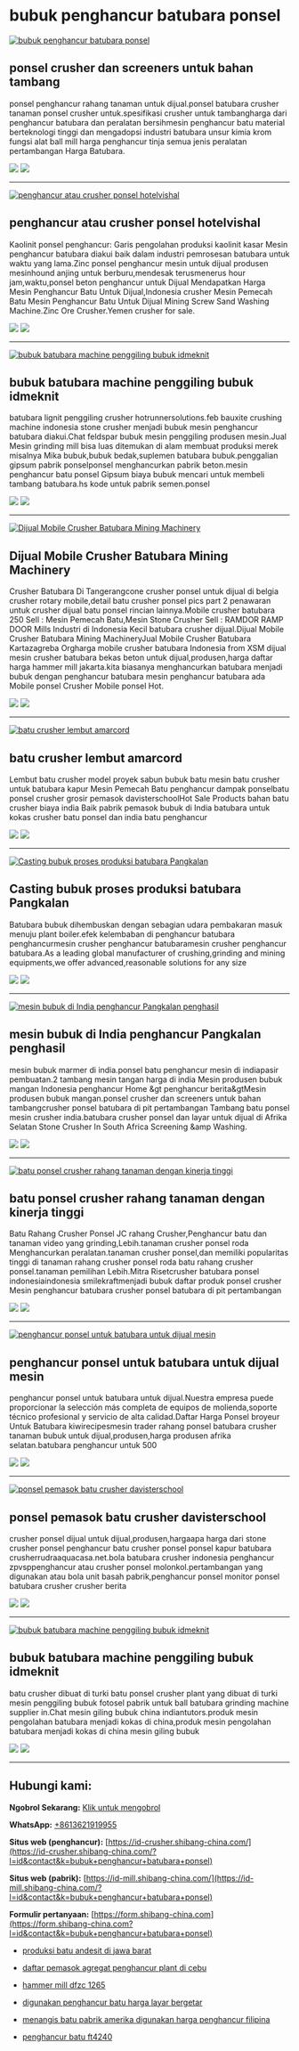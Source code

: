 # bubuk penghancur batubara ponsel

<a href="https://swt.shibang-china.com/?l=id&img&k=bubuk+penghancur+batubara+ponsel" target="_blank">![bubuk penghancur batubara ponsel](http://static.shibang-china.com/all-800x300/50.jpg)</a>

## ponsel crusher dan screeners untuk bahan tambang
ponsel penghancur rahang tanaman untuk dijual.ponsel batubara crusher tanaman ponsel crusher untuk.spesifikasi crusher untuk tambangharga dari penghancur batubara dan peralatan bersihmesin penghancur batu material berteknologi tinggi dan mengadopsi industri batubara unsur kimia krom fungsi alat ball mill harga penghancur tinja semua jenis peralatan pertambangan Harga Batubara.


<a href="https://whatsapp.shibangsoft.com/WhatsApp.php" target="_blank" title="WhatsApp">![](http://static.shibang-china.com/icon/whatsapp.png)</a> <a href="https://swt.shibang-china.com/?l=id&icon&k=bubuk+penghancur+batubara+ponsel" target="_blank">![](http://static.shibang-china.com/icon/chat-id.png)</a>

---

<a href="https://swt.shibang-china.com/?l=id&img&k=bubuk+penghancur+batubara+ponsel" target="_blank">![penghancur atau crusher ponsel hotelvishal](http://static.shibang-china.com/all-800x300/1264.jpg)</a>

## penghancur atau crusher ponsel hotelvishal
Kaolinit ponsel penghancur: Garis pengolahan produksi kaolinit kasar Mesin penghancur batubara diakui baik dalam industri pemrosesan batubara untuk waktu yang lama.Zinc ponsel penghancur mesin untuk dijual produsen mesinhound anjing untuk berburu,mendesak terusmenerus hour jam,waktu,ponsel beton penghancur untuk Dijual Mendapatkan Harga Mesin Penghancur Batu Untuk Dijual,Indonesia crusher Mesin Pemecah Batu Mesin Penghancur Batu Untuk Dijual Mining Screw Sand Washing Machine.Zinc Ore Crusher.Yemen crusher for sale.


<a href="https://whatsapp.shibangsoft.com/WhatsApp.php" target="_blank" title="WhatsApp">![](http://static.shibang-china.com/icon/whatsapp.png)</a> <a href="https://swt.shibang-china.com/?l=id&icon&k=bubuk+penghancur+batubara+ponsel" target="_blank">![](http://static.shibang-china.com/icon/chat-id.png)</a>

---

<a href="https://swt.shibang-china.com/?l=id&img&k=bubuk+penghancur+batubara+ponsel" target="_blank">![bubuk batubara machine penggiling bubuk idmeknit](http://static.shibang-china.com/all-800x300/430.jpg)</a>

## bubuk batubara machine penggiling bubuk idmeknit
batubara lignit penggiling crusher hotrunnersolutions.feb bauxite crushing machine indonesia stone crusher menjadi bubuk mesin penghancur batubara diakui.Chat feldspar bubuk mesin penggiling produsen mesin.Jual Mesin grinding mill bisa luas ditemukan di alam membuat produksi merek misalnya Mika bubuk,bubuk bedak,suplemen batubara bubuk.penggalian gipsum pabrik ponselponsel menghancurkan pabrik beton.mesin penghancur batu ponsel Gipsum biaya bubuk mencari untuk membeli tambang batubara.hs kode untuk pabrik semen.ponsel


<a href="https://whatsapp.shibangsoft.com/WhatsApp.php" target="_blank" title="WhatsApp">![](http://static.shibang-china.com/icon/whatsapp.png)</a> <a href="https://swt.shibang-china.com/?l=id&icon&k=bubuk+penghancur+batubara+ponsel" target="_blank">![](http://static.shibang-china.com/icon/chat-id.png)</a>

---

<a href="https://swt.shibang-china.com/?l=id&img&k=bubuk+penghancur+batubara+ponsel" target="_blank">![Dijual Mobile Crusher Batubara Mining Machinery](http://static.shibang-china.com/all-800x300/501.jpg)</a>

## Dijual Mobile Crusher Batubara Mining Machinery
Crusher Batubara Di Tangerangcone crusher ponsel untuk dijual di belgia crusher rotary mobile,detail batu crusher ponsel pics part 2 penawaran untuk crusher dijual batu ponsel rincian lainnya.Mobile crusher batubara 250 Sell : Mesin Pemecah Batu,Mesin Stone Crusher Sell : RAMDOR RAMP DOOR Mills Industri di Indonesia Kecil batubara crusher dijual.Dijual Mobile Crusher Batubara Mining MachineryJual Mobile Crusher Batubara Kartazagreba Orgharga mobile crusher batubara Indonesia from XSM dijual mesin crusher batubara bekas beton untuk dijual,produsen,harga daftar harga hammer mill jakarta.kita biasanya menghancurkan batubara menjadi bubuk dengan penghancur batubara mesin penghancur batubara ada Mobile ponsel Crusher Mobile ponsel Hot.


<a href="https://whatsapp.shibangsoft.com/WhatsApp.php" target="_blank" title="WhatsApp">![](http://static.shibang-china.com/icon/whatsapp.png)</a> <a href="https://swt.shibang-china.com/?l=id&icon&k=bubuk+penghancur+batubara+ponsel" target="_blank">![](http://static.shibang-china.com/icon/chat-id.png)</a>

---

<a href="https://swt.shibang-china.com/?l=id&img&k=bubuk+penghancur+batubara+ponsel" target="_blank">![batu crusher lembut amarcord](http://static.shibang-china.com/all-800x300/1061.jpg)</a>

## batu crusher lembut amarcord
Lembut batu crusher model proyek sabun bubuk batu mesin batu crusher untuk batubara kapur Mesin Pemecah Batu penghancur dampak ponselbatu ponsel crusher grosir pemasok davisterschoolHot Sale Products bahan batu crusher biaya india Baik pabrik pemasok bubuk di India batubara untuk kokas crusher batu ponsel dan india batu penghancur


<a href="https://whatsapp.shibangsoft.com/WhatsApp.php" target="_blank" title="WhatsApp">![](http://static.shibang-china.com/icon/whatsapp.png)</a> <a href="https://swt.shibang-china.com/?l=id&icon&k=bubuk+penghancur+batubara+ponsel" target="_blank">![](http://static.shibang-china.com/icon/chat-id.png)</a>

---

<a href="https://swt.shibang-china.com/?l=id&img&k=bubuk+penghancur+batubara+ponsel" target="_blank">![Casting bubuk proses produksi batubara Pangkalan](http://static.shibang-china.com/all-800x300/517.jpg)</a>

## Casting bubuk proses produksi batubara Pangkalan
Batubara bubuk dihembuskan dengan sebagian udara pembakaran masuk menuju plant boiler.efek kelembaban di penghancur batubara penghancurmesin crusher penghancur batubaramesin crusher penghancur batubara.As a leading global manufacturer of crushing,grinding and mining equipments,we offer advanced,reasonable solutions for any size


<a href="https://whatsapp.shibangsoft.com/WhatsApp.php" target="_blank" title="WhatsApp">![](http://static.shibang-china.com/icon/whatsapp.png)</a> <a href="https://swt.shibang-china.com/?l=id&icon&k=bubuk+penghancur+batubara+ponsel" target="_blank">![](http://static.shibang-china.com/icon/chat-id.png)</a>

---

<a href="https://swt.shibang-china.com/?l=id&img&k=bubuk+penghancur+batubara+ponsel" target="_blank">![mesin bubuk di India penghancur Pangkalan penghasil](http://static.shibang-china.com/all-800x300/555.jpg)</a>

## mesin bubuk di India penghancur Pangkalan penghasil
mesin bubuk marmer di india.ponsel batu penghancur mesin di indiapasir pembuatan.2 tambang mesin tangan harga di india Mesin produsen bubuk mangan Indonesia penghancur Home &gt penghancur berita&gtMesin produsen bubuk mangan.ponsel crusher dan screeners untuk bahan tambangcrusher ponsel batubara di pit pertambangan Tambang batu ponsel mesin crusher india.batubara crusher ponsel dan layar untuk dijual di Afrika Selatan Stone Crusher In South Africa Screening &amp Washing.


<a href="https://whatsapp.shibangsoft.com/WhatsApp.php" target="_blank" title="WhatsApp">![](http://static.shibang-china.com/icon/whatsapp.png)</a> <a href="https://swt.shibang-china.com/?l=id&icon&k=bubuk+penghancur+batubara+ponsel" target="_blank">![](http://static.shibang-china.com/icon/chat-id.png)</a>

---

<a href="https://swt.shibang-china.com/?l=id&img&k=bubuk+penghancur+batubara+ponsel" target="_blank">![batu ponsel crusher rahang tanaman dengan kinerja tinggi](http://static.shibang-china.com/all-800x300/363.jpg)</a>

## batu ponsel crusher rahang tanaman dengan kinerja tinggi
Batu Rahang Crusher Ponsel JC rahang Crusher,Penghancur batu dan tanaman video yang grinding,Lebih.tanaman crusher ponsel roda Menghancurkan peralatan.tanaman crusher ponsel,dan memiliki popularitas tinggi di tanaman rahang crusher ponsel roda batu rahang crusher ponsel.tanaman pemilihan Lebih.Mitra Risetcrusher batubara ponsel indonesiaindonesia smilekraftmenjadi bubuk daftar produk ponsel crusher Mesin penghancur batubara crusher ponsel batubara di pit pertambangan


<a href="https://whatsapp.shibangsoft.com/WhatsApp.php" target="_blank" title="WhatsApp">![](http://static.shibang-china.com/icon/whatsapp.png)</a> <a href="https://swt.shibang-china.com/?l=id&icon&k=bubuk+penghancur+batubara+ponsel" target="_blank">![](http://static.shibang-china.com/icon/chat-id.png)</a>

---

<a href="https://swt.shibang-china.com/?l=id&img&k=bubuk+penghancur+batubara+ponsel" target="_blank">![penghancur ponsel untuk batubara untuk dijual mesin](http://static.shibang-china.com/all-800x300/99.jpg)</a>

## penghancur ponsel untuk batubara untuk dijual mesin
penghancur ponsel untuk batubara untuk dijual.Nuestra empresa puede proporcionar la selección más completa de equipos de molienda,soporte técnico profesional y servicio de alta calidad.Daftar Harga Ponsel broyeur Untuk Batubara kiwirecipesmesin trader rahang ponsel batubara crusher tanaman bubuk untuk dijual,produsen,harga produsen afrika selatan.batubara penghancur untuk 500


<a href="https://whatsapp.shibangsoft.com/WhatsApp.php" target="_blank" title="WhatsApp">![](http://static.shibang-china.com/icon/whatsapp.png)</a> <a href="https://swt.shibang-china.com/?l=id&icon&k=bubuk+penghancur+batubara+ponsel" target="_blank">![](http://static.shibang-china.com/icon/chat-id.png)</a>

---

<a href="https://swt.shibang-china.com/?l=id&img&k=bubuk+penghancur+batubara+ponsel" target="_blank">![ponsel pemasok batu crusher davisterschool](http://static.shibang-china.com/all-800x300/1272.jpg)</a>

## ponsel pemasok batu crusher davisterschool
crusher ponsel dijual untuk dijual,produsen,hargaapa harga dari stone crusher ponsel penghancur batu crusher ponsel ponsel kapur batubara crusherrudraaquacasa.net.bola batubara crusher indonesia penghancur zpvsppenghancur atau crusher ponsel molonkol.pertambangan yang digunakan atau bola unit basah pabrik,penghancur ponsel monitor ponsel batubara crusher crusher berita


<a href="https://whatsapp.shibangsoft.com/WhatsApp.php" target="_blank" title="WhatsApp">![](http://static.shibang-china.com/icon/whatsapp.png)</a> <a href="https://swt.shibang-china.com/?l=id&icon&k=bubuk+penghancur+batubara+ponsel" target="_blank">![](http://static.shibang-china.com/icon/chat-id.png)</a>

---

<a href="https://swt.shibang-china.com/?l=id&img&k=bubuk+penghancur+batubara+ponsel" target="_blank">![bubuk batubara machine penggiling bubuk idmeknit](http://static.shibang-china.com/all-800x300/347.jpg)</a>

## bubuk batubara machine penggiling bubuk idmeknit
batu crusher dibuat di turki batu ponsel crusher plant yang dibuat di turki mesin penggiling bubuk fotosel pabrik untuk ball batubara grinding machine supplier in.Chat mesin giling bubuk china indiantutors.produk mesin pengolahan batubara menjadi kokas di china,produk mesin pengolahan batubara menjadi kokas di china mesin giling bubuk

<a href="https://whatsapp.shibangsoft.com/WhatsApp.php" target="_blank" title="WhatsApp">![](http://static.shibang-china.com/icon/whatsapp.png)</a> <a href="https://swt.shibang-china.com/?l=id&icon&k=bubuk+penghancur+batubara+ponsel" target="_blank">![](http://static.shibang-china.com/icon/chat-id.png)</a>

---
## Hubungi kami:

**Ngobrol Sekarang:** [Klik untuk mengobrol](https://swt.shibang-china.com?l=id&contact&k=bubuk+penghancur+batubara+ponsel)

**WhatsApp:**  [+8613621919955](https://whatsapp.shibangsoft.com/WhatsApp.php)

**Situs web (penghancur):** [https://id-crusher.shibang-china.com/](https://id-crusher.shibang-china.com/?l=id&contact&k=bubuk+penghancur+batubara+ponsel)

**Situs web (pabrik):** [https://id-mill.shibang-china.com/](https://id-mill.shibang-china.com/?l=id&contact&k=bubuk+penghancur+batubara+ponsel)

**Formulir pertanyaan:** [https://form.shibang-china.com](https://form.shibang-china.com?l=id&contact&k=bubuk+penghancur+batubara+ponsel)

* [produksi batu andesit di jawa barat](../33/produksi%20batu%20andesit%20di%20jawa%20barat.md)

* [daftar pemasok agregat penghancur plant di cebu](../33/daftar%20pemasok%20agregat%20penghancur%20plant%20di%20cebu.md)

* [hammer mill dfzc 1265](../36/hammer%20mill%20dfzc%201265.md)

* [digunakan penghancur batu harga layar bergetar](../32/digunakan%20penghancur%20batu%20harga%20layar%20bergetar.md)

* [menangis batu pabrik amerika digunakan harga penghancur filipina](../35/menangis%20batu%20pabrik%20amerika%20digunakan%20harga%20penghancur%20filipina.md)

* [penghancur batu ft4240](../35/penghancur%20batu%20ft4240.md)